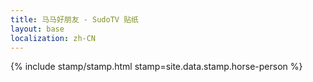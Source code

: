```yaml
---
title: 马马好朋友 - SudoTV 贴纸
layout: base
localization: zh-CN
---
```


{% include stamp/stamp.html
    stamp=site.data.stamp.horse-person
%}